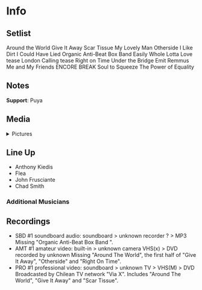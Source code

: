 # Info

## Setlist

Around the World
Give It Away
Scar Tissue
My Lovely Man
Otherside
I Like Dirt
I Could Have Lied
Organic Anti-Beat Box Band
Easily
Whole Lotta Love tease
London Calling tease
Right on Time
Under the Bridge
Emit Remmus
Me and My Friends
ENCORE BREAK
Soul to Squeeze
The Power of Equality

## Notes

**Support**: Puya

## Media 

<details>
  <summary>Pictures</summary>
  <!--<img alt="Setlist" title="Setlist" src="_.jpg" height="200" />
  <img alt="Clipping" title="Clipping" src="_.jpg" height="200" />
  <img alt="Flyer" title="Flyer" src="_.jpg" height="200" />-->
</details>

## Line Up

* Anthony Kiedis
* Flea
* John Frusciante
* Chad Smith

### Additional Musicians

## Recordings

* SBD #1 soundboard audio: soundboard > unknown recorder ? > MP3 Missing "Organic Anti-Beat Box Band ".
* AMT #1 amateur video: built-in > unknown camera VHS(x) > DVD recorded by unknown Missing "Around The World", the first half of "Give It Away", "Otherside" and "Right On Time".
* PRO #1 professional video: soundboard > unknown TV > VHS(M) > DVD Broadcasted by Chilean TV network "Via X". Includes "Around The World", "Give It Away" and "Scar Tissue".